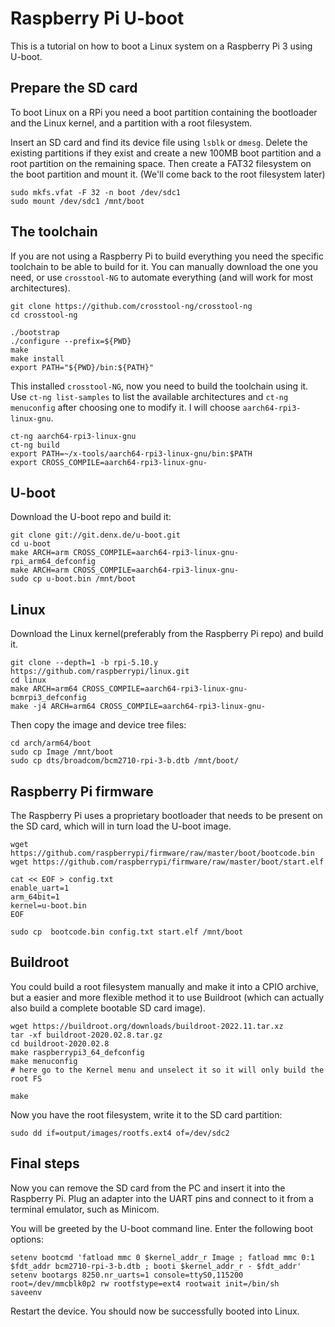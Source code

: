 # Raspberry Pi U-boot

This is a tutorial on how to boot a Linux system on a Raspberry Pi 3 using U-boot.

## Prepare the SD card

To boot Linux on a RPi you need a boot partition containing the bootloader and the Linux kernel, and a partition
with a root filesystem.

Insert an SD card and find its device file using `lsblk` or `dmesg`. Delete the existing partitions if they exist
and create a new 100MB boot partition and a root partition on the remaining space. Then create a FAT32 filesystem
on the boot partition and mount it. (We'll come back to the root filesystem later)

```
sudo mkfs.vfat -F 32 -n boot /dev/sdc1
sudo mount /dev/sdc1 /mnt/boot
```

## The toolchain

If you are not using a Raspberry Pi to build everything you need the specific toolchain to be able to build
for it. You can manually download the one you need, or use `crosstool-NG` to automate everything (and will work
for most architectures).

```
git clone https://github.com/crosstool-ng/crosstool-ng
cd crosstool-ng

./bootstrap
./configure --prefix=${PWD}
make
make install
export PATH="${PWD}/bin:${PATH}"
```

This installed `crosstool-NG`, now you need to build the toolchain using it. Use `ct-ng list-samples` to list the available architectures
and `ct-ng menuconfig` after choosing one to modify it. I will choose `aarch64-rpi3-linux-gnu`.

```
ct-ng aarch64-rpi3-linux-gnu
ct-ng build
export PATH=~/x-tools/aarch64-rpi3-linux-gnu/bin:$PATH
export CROSS_COMPILE=aarch64-rpi3-linux-gnu-
```

## U-boot

Download the U-boot repo and build it:

```
git clone git://git.denx.de/u-boot.git
cd u-boot
make ARCH=arm CROSS_COMPILE=aarch64-rpi3-linux-gnu- rpi_arm64_defconfig
make ARCH=arm CROSS_COMPILE=aarch64-rpi3-linux-gnu-
sudo cp u-boot.bin /mnt/boot
```

## Linux

Download the Linux kernel(preferably from the Raspberry Pi repo) and build it.

```
git clone --depth=1 -b rpi-5.10.y https://github.com/raspberrypi/linux.git
cd linux
make ARCH=arm64 CROSS_COMPILE=aarch64-rpi3-linux-gnu- bcmrpi3_defconfig
make -j4 ARCH=arm64 CROSS_COMPILE=aarch64-rpi3-linux-gnu-
```

Then copy the image and device tree files:

```
cd arch/arm64/boot
sudo cp Image /mnt/boot
sudo cp dts/broadcom/bcm2710-rpi-3-b.dtb /mnt/boot/
```

## Raspberry Pi firmware

The Raspberry Pi uses a proprietary bootloader that needs to be present on the SD card, which will in turn load the U-boot image.

```
wget https://github.com/raspberrypi/firmware/raw/master/boot/bootcode.bin
wget https://github.com/raspberrypi/firmware/raw/master/boot/start.elf

cat << EOF > config.txt
enable_uart=1
arm_64bit=1
kernel=u-boot.bin
EOF

sudo cp  bootcode.bin config.txt start.elf /mnt/boot
```

## Buildroot

You could build a root filesystem manually and make it into a CPIO archive, but a easier and more flexible method it to
use Buildroot (which can actually also build a complete bootable SD card image).

```
wget https://buildroot.org/downloads/buildroot-2022.11.tar.xz
tar -xf buildroot-2020.02.8.tar.gz
cd buildroot-2020.02.8
make raspberrypi3_64_defconfig
make menuconfig
# here go to the Kernel menu and unselect it so it will only build the root FS

make
```

Now you have the root filesystem, write it to the SD card partition:

```
sudo dd if=output/images/rootfs.ext4 of=/dev/sdc2
```

## Final steps

Now you can remove the SD card from the PC and insert it into the Raspberry Pi. Plug an adapter into the UART pins
and connect to it from a terminal emulator, such as Minicom.

You will be greeted by the U-boot command line. Enter the following boot options:

```
setenv bootcmd 'fatload mmc 0 $kernel_addr_r Image ; fatload mmc 0:1 $fdt_addr bcm2710-rpi-3-b.dtb ; booti $kernel_addr_r - $fdt_addr'
setenv bootargs 8250.nr_uarts=1 console=ttyS0,115200 root=/dev/mmcblk0p2 rw rootfstype=ext4 rootwait init=/bin/sh
saveenv
```

Restart the device. You should now be successfully booted into Linux.
